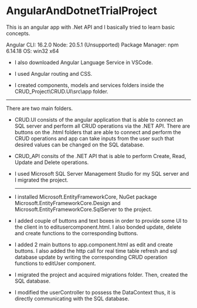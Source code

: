 # AngularAndDotnetTrialProject
This is an angular app with .Net API and I basically tried to learn basic concepts.


Angular CLI: 16.2.0
Node: 20.5.1 (Unsupported)
Package Manager: npm 6.14.18
OS: win32 x64

- I also downloaded Angular Language Service in VSCode.

- I used Angular routing and CSS.
- I created components, models and services folders inside the CRUD_Project\CRUD.UI\src\app folder.

-----

There are two main folders. 

- CRUD.UI consists of the angular application that is able to connect an SQL server and perform all CRUD operations via the .NET API. There are buttons on the .html folders that are able to connect and perform the CRUD operations and app can take inputs from the user such that desired values can be changed on the SQL database.
- CRUD_API consits of the .NET API that is able to perform Create, Read, Update and Delete operations.
- I used Microsoft SQL Server Management Studio for my SQL server and I migrated the project.

  -----

- I installed Microsoft.EntityFrameworkCore, NuGet package Microsoft.EntityFrameworkCore.Design and Microsoft.EntityFrameworkCore.SqlServer to the project.
- I added couple of buttons and text boxes in order to provide some UI to the client in to editusercomponent.html. I also bonded update, delete and create functions to the corresponding buttons.
- I added 2 main buttons to app.component.html as edit and create buttons. I also added the http call for real time table refresh and sql database update by writing the corresponding CRUD operation functions to editUser component.
- I migrated the project and acquired migrations folder. Then, created the SQL database.
- I modified the userController to possess the DataContext thus, it is directly communicating with the SQL database.
